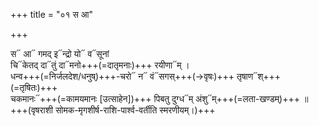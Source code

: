 +++
title = "०१ स आ"

+++

स᳓ आ᳓ गमद् इ᳓न्द्रो यो᳓ व᳓सूनां  
चि᳓केतद् दा᳓तुं दा᳓मनो+++(=दातृमनाः)+++ रयीणा᳓म् ।  
धन्व+++(=निर्जलदेश‌/धनुष्)+++-चरो᳓ न᳓ वं᳓सगस्+++(→वृषः)+++ तृषाण᳓श्+++(=तृषितः)+++  
चकमानः᳓+++(=कामयमानः [उत्साहेन])+++ पिबतु दुग्ध᳓म् अंशु᳓म्+++(=लता-खण्डम्)+++ ॥  
+++(वृषराशी सोमक-मृगशीर्ष-राशि-पार्श्व-वर्तीति स्मरणीयम्।)+++
